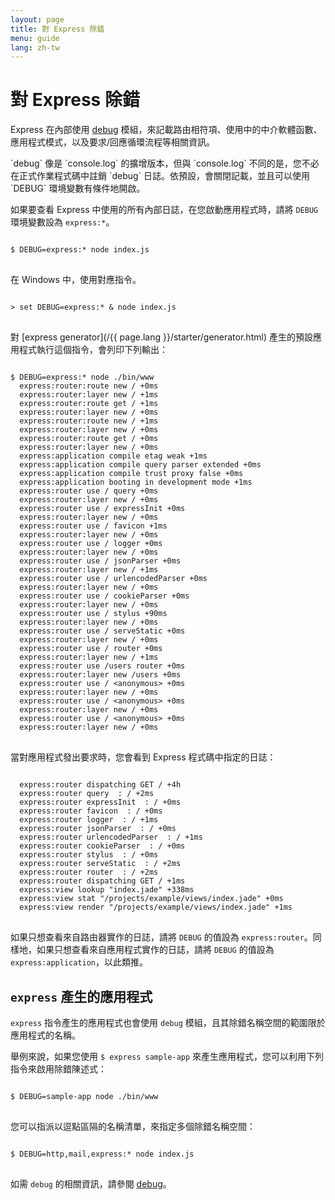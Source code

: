 ```yaml
---
layout: page
title: 對 Express 除錯
menu: guide
lang: zh-tw
---
```

<!---
 Copyright (c) 2016 StrongLoop, IBM, and Express Contributors
 License: MIT
-->

# 對 Express 除錯

Express 在內部使用 [debug](https://www.npmjs.com/package/debug) 模組，來記載路由相符項、使用中的中介軟體函數、應用程式模式，以及要求/回應循環流程等相關資訊。

<div class="doc-box doc-info" markdown="1">
`debug` 像是 `console.log` 的擴增版本，但與 `console.log` 不同的是，您不必在正式作業程式碼中註銷 `debug` 日誌。依預設，會關閉記載，並且可以使用 `DEBUG` 環境變數有條件地開啟。
</div>

如果要查看 Express 中使用的所有內部日誌，在您啟動應用程式時，請將 `DEBUG` 環境變數設為 `express:*`。

<pre>
<code class="language-sh" translate="no">
$ DEBUG=express:* node index.js
</code>
</pre>

在 Windows 中，使用對應指令。

<pre>
<code class="language-sh" translate="no">
> set DEBUG=express:* & node index.js
</code>
</pre>

對 [express generator](/{{ page.lang }}/starter/generator.html) 產生的預設應用程式執行這個指令，會列印下列輸出：

<pre>
<code class="language-sh" translate="no">
$ DEBUG=express:* node ./bin/www
  express:router:route new / +0ms
  express:router:layer new / +1ms
  express:router:route get / +1ms
  express:router:layer new / +0ms
  express:router:route new / +1ms
  express:router:layer new / +0ms
  express:router:route get / +0ms
  express:router:layer new / +0ms
  express:application compile etag weak +1ms
  express:application compile query parser extended +0ms
  express:application compile trust proxy false +0ms
  express:application booting in development mode +1ms
  express:router use / query +0ms
  express:router:layer new / +0ms
  express:router use / expressInit +0ms
  express:router:layer new / +0ms
  express:router use / favicon +1ms
  express:router:layer new / +0ms
  express:router use / logger +0ms
  express:router:layer new / +0ms
  express:router use / jsonParser +0ms
  express:router:layer new / +1ms
  express:router use / urlencodedParser +0ms
  express:router:layer new / +0ms
  express:router use / cookieParser +0ms
  express:router:layer new / +0ms
  express:router use / stylus +90ms
  express:router:layer new / +0ms
  express:router use / serveStatic +0ms
  express:router:layer new / +0ms
  express:router use / router +0ms
  express:router:layer new / +1ms
  express:router use /users router +0ms
  express:router:layer new /users +0ms
  express:router use / &lt;anonymous&gt; +0ms
  express:router:layer new / +0ms
  express:router use / &lt;anonymous&gt; +0ms
  express:router:layer new / +0ms
  express:router use / &lt;anonymous&gt; +0ms
  express:router:layer new / +0ms
</code>
</pre>

當對應用程式發出要求時，您會看到 Express 程式碼中指定的日誌：

<pre>
<code class="language-sh" translate="no">
  express:router dispatching GET / +4h
  express:router query  : / +2ms
  express:router expressInit  : / +0ms
  express:router favicon  : / +0ms
  express:router logger  : / +1ms
  express:router jsonParser  : / +0ms
  express:router urlencodedParser  : / +1ms
  express:router cookieParser  : / +0ms
  express:router stylus  : / +0ms
  express:router serveStatic  : / +2ms
  express:router router  : / +2ms
  express:router dispatching GET / +1ms
  express:view lookup "index.jade" +338ms
  express:view stat "/projects/example/views/index.jade" +0ms
  express:view render "/projects/example/views/index.jade" +1ms
</code>
</pre>

如果只想查看來自路由器實作的日誌，請將 `DEBUG` 的值設為 `express:router`。同樣地，如果只想查看來自應用程式實作的日誌，請將 `DEBUG` 的值設為 `express:application`，以此類推。

## `express` 產生的應用程式

`express` 指令產生的應用程式也會使用 `debug` 模組，且其除錯名稱空間的範圍限於應用程式的名稱。

舉例來說，如果您使用 `$ express sample-app` 來產生應用程式，您可以利用下列指令來啟用除錯陳述式：

<pre>
<code class="language-sh" translate="no">
$ DEBUG=sample-app node ./bin/www
</code>
</pre>

您可以指派以逗點區隔的名稱清單，來指定多個除錯名稱空間：

<pre>
<code class="language-sh" translate="no">
$ DEBUG=http,mail,express:* node index.js
</code>
</pre>

如需 `debug` 的相關資訊，請參閱 [debug](https://www.npmjs.com/package/debug)。
